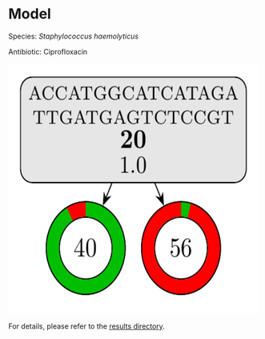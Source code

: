 
# Model

Species: *Staphylococcus haemolyticus*

Antibiotic: Ciprofloxacin

<a href="./model.pdf"><img src="./model.png" width=500 height=500 /></a>

For details, please refer to the [results directory](../../../../../results/cart_b/staphylococcus%20haemolyticus/ciprofloxacin/repeat_8/).

